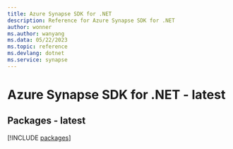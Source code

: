```yaml
---
title: Azure Synapse SDK for .NET
description: Reference for Azure Synapse SDK for .NET
author: wonner
ms.author: wanyang
ms.data: 05/22/2023
ms.topic: reference
ms.devlang: dotnet
ms.service: synapse
---
```

# Azure Synapse SDK for .NET - latest
## Packages - latest
[!INCLUDE [packages](synapse-index.md)]